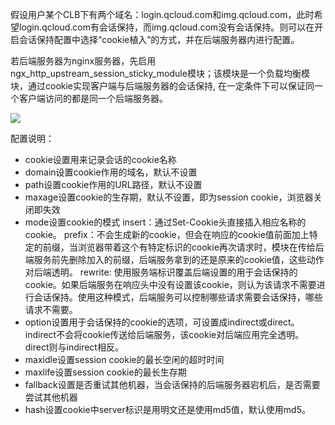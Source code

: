假设用户某个CLB下有两个域名：login.qcloud.com和img.qcloud.com，此时希望login.qcloud.com有会话保持，而img.qcloud.com没有会话保持。则可以在开启会话保持配置中选择“cookie植入”的方式，并在后端服务器内进行配置。

若后端服务器为nginx服务器，先启用ngx_http_upstream_session_sticky_module模块；该模块是一个负载均衡模块，通过cookie实现客户端与后端服务器的会话保持, 在一定条件下可以保证同一个客户端访问的都是同一个后端服务器。

![](http://imgcache.tce.fsphere.cn/static/mccdn.qcloud.com/static/img/300b92cca97bbe8fdbf3fd902cb9200e/image.png)

配置说明：
- cookie设置用来记录会话的cookie名称 
- domain设置cookie作用的域名，默认不设置 
- path设置cookie作用的URL路径，默认不设置 
- maxage设置cookie的生存期，默认不设置，即为session cookie，浏览器关闭即失效
- mode设置cookie的模式
insert：通过Set-Cookie头直接插入相应名称的cookie。 
prefix：不会生成新的cookie，但会在响应的cookie值前面加上特定的前缀，当浏览器带着这个有特定标识的cookie再次请求时，模块在传给后端服务前先删除加入的前缀，后端服务拿到的还是原来的cookie值，这些动作对后端透明。
rewrite: 使用服务端标识覆盖后端设置的用于会话保持的cookie。如果后端服务在响应头中没有设置该cookie，则认为该请求不需要进行会话保持。使用这种模式，后端服务可以控制哪些请求需要会话保持，哪些请求不需要。
- option设置用于会话保持的cookie的选项，可设置成indirect或direct。indirect不会将cookie传送给后端服务，该cookie对后端应用完全透明。direct则与indirect相反。 
- maxidle设置session cookie的最长空闲的超时时间 
- maxlife设置session cookie的最长生存期 
- fallback设置是否重试其他机器，当会话保持的后端服务器宕机后，是否需要尝试其他机器 
- hash设置cookie中server标识是用明文还是使用md5值，默认使用md5。